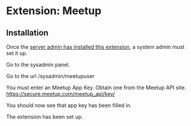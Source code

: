 # Extension: Meetup


## Installation

Once the [server admin has installed this extension](/en/serveradministrators/extension.Meetup/installation.md), 
a system admin must set it up.

Go to the sysadmin panel.

Go to the url /sysadmin/meetupuser

You must enter an Meetup App Key. Obtain one from the Meetup API site. https://secure.meetup.com/meetup_api/key/

You should now see that app key has been filled in.

The extension has been set up.

